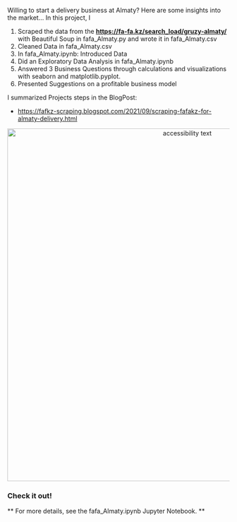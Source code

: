 Willing to start a delivery business at Almaty? Here are some insights into the market…
In this project, I 

1.	Scraped the data from the **https://fa-fa.kz/search_load/gruzy-almaty/** with Beautiful Soup in fafa_Almaty.py and wrote it in fafa_Almaty.csv
2.	Cleaned Data in fafa_Almaty.csv
3.	In fafa_Almaty.ipynb: Introduced Data
4.	Did an Exploratory Data Analysis in fafa_Almaty.ipynb
5.	Answered 3 Business Questions through calculations and visualizations with seaborn and matplotlib.pyplot.
6.	Presented Suggestions on a profitable business model

I summarized Projects steps in the BlogPost:

* https://fafkz-scraping.blogspot.com/2021/09/scraping-fafakz-for-almaty-delivery.html 

<p align="center">
  <img src="https://user-images.githubusercontent.com/86869537/184582147-7ce19889-8b1f-49bb-b00e-04f328f9cccd.png" width="800" alt="accessibility text">
</p>

### Check it out!
** For more details, see the fafa_Almaty.ipynb Jupyter Notebook. **

